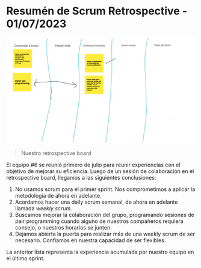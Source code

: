 # Resumén de Scrum Retrospective - 01/07/2023<br>

![scrum retrospective board image](./retro-board-010723.png)

>Nuestro retrospective board<br>

El equipo #6 se reunió primero de julio para reunir experiencias con el objetivo de mejorar su eficiencia. Luego de un sesión de colaboración en el retrospective board, llegamos a las siguientes conclusiones:<br>

1. No usamos scrum para el primer sprint. Nos comprometimos a aplicar la metodología de ahora en adelante.
2. Acordamos hacer una daily scrum semanal, de ahora en adelante llamada *weekly scrum*.
3. Buscamos mejorar la colaboración del grupo, programando sesiones de pair programming cuando alguno de nuestros compañeros requiera consejo, o nuestros horarios se junten.
4. Dejamos abierta la puerta para realizar más de una weekly scrum de ser necesario. Confiamos en nuestra capacidad de ser flexibles. 

La anterior lista representa la experiencia acumulada por nuestro equipo en el último sprint.

